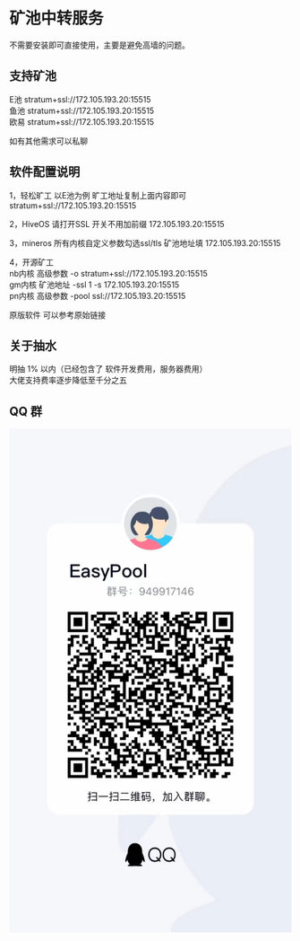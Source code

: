 # 矿池中转服务 
不需要安装即可直接使用，主要是避免高墙的问题。

## 支持矿池
E池  stratum+ssl://172.105.193.20:15515  
鱼池  stratum+ssl://172.105.193.20:15515  
欧易  stratum+ssl://172.105.193.20:15515  

如有其他需求可以私聊
## 软件配置说明
1，轻松旷工 以E池为例 
旷工地址复制上面内容即可  stratum+ssl://172.105.193.20:15515  

2，HiveOS
请打开SSL 开关不用加前缀   172.105.193.20:15515 

3，mineros
所有内核自定义参数勾选ssl/tls
矿池地址填   172.105.193.20:15515 

4，开源矿工  
nb内核 高级参数 -o stratum+ssl://172.105.193.20:15515   
gm内核 矿池地址 -ssl 1 -s 172.105.193.20:15515  
pn内核 高级参数 -pool ssl://172.105.193.20:15515   

原版软件 可以参考原始链接
## 关于抽水
明抽 1% 以内（已经包含了 软件开发费用，服务器费用）   
大佬支持费率逐步降低至千分之五  


## QQ 群

![image](qq.jpeg)


